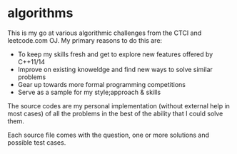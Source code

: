 # algorithms
This is my go at various algorithmic challenges from the CTCI and leetcode.com OJ. My primary reasons to do this are:
- To keep my skills fresh and get to explore new features offered by C++11/14 
- Improve on existing knoweldge and find new ways to solve similar problems
- Gear up towards more formal programming competitions
- Serve as a sample for my style;approach & skills

The source codes are my personal implementation (without external help in most cases) of all the problems in the best of the ability that I could solve them.

Each source file comes with the question, one or more solutions and possible test cases.
